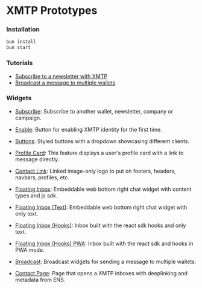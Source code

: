 # XMTP Prototypes

### Installation

```bash
bun install
bun start
```

### Tutorials

- [Subscribe to a newsletter with XMTP](/Tutorials/Subscribe)
- [Broadcast a message to multiple wallets](/Tutorials/Broadcast)

### Widgets

- [Subscribe](/Widgets/Subscribe): Subscribe to another wallet, newsletter, company or campaign.

- [Enable](/Widgets/Enable): Button for enabling XMTP identity for the first time.

- [Buttons](/Widgets/Buttons): Styled buttons with a dropdown showcasing different clients.

- [Profile Card](/Widgets/ProfileCard): This feature displays a user's profile card with a link to message directly.

- [Contact Link](/Widgets/ContactLink): Linked image-only logo to put on footers, headers, navbars, profiles, etc.

- [Floating Inbox](/Widgets/FloatingInbox): Embeddable web bottom right chat widget with content types and js sdk.

- [Floating Inbox (Text)](/Widgets/FloatingInbox-text): Embeddable web bottom right chat widget with only text.

- [Floating Inbox (Hooks)](/Widgets/FloatingInbox-hooks): Inbox built with the react sdk hooks and only text.

- [Floating Inbox (Hooks) PWA](/Widgets/FloatingInbox-hooks): Inbox built with the react sdk and hooks in PWA mode.

- [Broadcast](/Widgets/Broadcast): Broadcast widgets for sending a message to multiple wallets.

- [Contact Page](/Widgets/ContactPage): Page that opens a XMTP inboxes with deeplinking and metadata from ENS.

